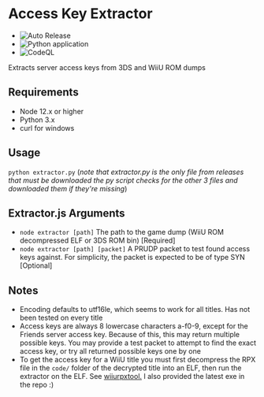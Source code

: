 # Access Key Extractor

* ![Auto Release](https://github.com/Lord-Giganticus/access-key-extractor/workflows/Auto%20Release/badge.svg)
* ![Python application](https://github.com/Lord-Giganticus/access-key-extractor/workflows/Python%20application/badge.svg)
* ![CodeQL](https://github.com/Lord-Giganticus/access-key-extractor/workflows/CodeQL/badge.svg)

Extracts server access keys from 3DS and WiiU ROM dumps

## Requirements
- Node 12.x or higher
- Python 3.x
- curl for windows

## Usage

`python extractor.py` (*note that extractor.py is the only file from releases that must be downloaded the py script checks for the other 3 files and downloaded them if they're missing*)

## Extractor.js Arguments

- `node extractor [path]` The path to the game dump (WiiU ROM decompressed ELF or 3DS ROM bin) [Required]
- `node extractor [path] [packet]` A PRUDP packet to test found access keys against. For simplicity, the packet is expected to be of type SYN [Optional]

## Notes

- Encoding defaults to utf16le, which seems to work for all titles. Has not been tested on every title
- Access keys are always 8 lowercase characters a-f0-9, except for the Friends server access key. Because of this, this may return multiple possible keys. You may provide a test packet to attempt to find the exact access key, or try all returned possible keys one by one
- To get the access key for a WiiU title you must first decompress the RPX file in the `code/` folder of the decrypted title into an ELF, then run the extractor on the ELF. See [wiiurpxtool.](https://github.com/0CBH0/wiiurpxtool) I also provided the latest exe in the repo :)
